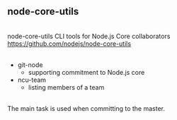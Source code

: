 <!-- background: node -->

## node-core-utils

<br />

<div class="card">
  <div class="card-text">
    <span class="title">node-core-utils</span>
    <span class="description">CLI tools for Node.js Core collaborators</span>
    <a href="https://github.com/nodejs/node-core-utils" target="_blank">
      https://github.com/nodejs/node-core-utils
    </a>
  </div>
  <div class="nodejs"></div>
</div>

<br />

- git-node
  - supporting commitment to Node.js core
- ncu-team
  - listing members of a team

<br />
The main task is used when committing to the master.

